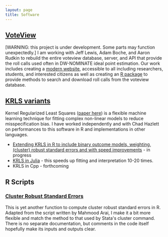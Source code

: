 ```yaml
---
layout: page
title: Software
---
```


## [VoteView](https://voteview.polisci.ucla.edu)

[WARNING: this project is under development. Some parts may function unexpectedly.] I am working with Jeff Lewis, Adam Boche, and Aaron Rudkin to rebuild the entire voteview database, server, and API that provide the roll calls used often in DW-NOMINATE ideal point estimation. Our work includes creating a [modern website](https://voteview.polisci.ucla.edu), accessible to all including researchers, students, and interested citizens as well as creating an [R package](https://github.com/JeffreyBLewis/Rvoteview) to provide methods to search and download roll calls from the voteview database.

## [KRLS variants](https://github.com/lukesonnet/KRLS.jl)

Kernel Regularized Least Squares ([paper here](http://www.stanford.edu/~jhain/Paper/PA2014a.pdf)) is a flexible machine learning technique for fitting complex non-linear models to reduce misspecification bias. I have worked independently and with Chad Hazlett on performances to this software in R and implementations in other languages.
* [Extending KRLS in R to include binary outcome models, weighting, (cluster) robust standard errors and with speed improvements](https://github.com/lukesonnet/KRLS) - in progress
* [KRLS in Julia](https://github.com/lukesonnet/KRLS.jl) - this speeds up fitting and interpretation 10-20 times.
* KRLS in Cpp - forthcoming

## R Scripts

### [Cluster Robust Standard Errors](https://lukesonnet.github.io/teaching/clusterRSE.R)

This is yet another function to compute cluster robust standard errors in R. Adapted from the script written by Mahmood Arai, I make it a bit more flexible and match the method to that used by Stata's cluster command. There is no separate documentation, but comments in the code itself hopefully make its inputs and outputs clear.
